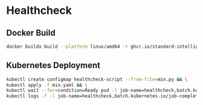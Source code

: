 # Healthcheck

## Docker Build

```bash
docker buildx build --platform linux/amd64 -t ghcr.io/standard-intelligence/healthcheck:latest --push -f Dockerfile .
```

## Kubernetes Deployment

```bash
kubectl create configmap healthcheck-script --from-file=min.py && \
kubectl apply -f min.yaml && \
kubectl wait --for=condition=Ready pod -l job-name=healthcheck,batch.kubernetes.io/job-completion-index="0" --timeout=300s && \
kubectl logs -f -l job-name=healthcheck,batch.kubernetes.io/job-completion-index="0"
```